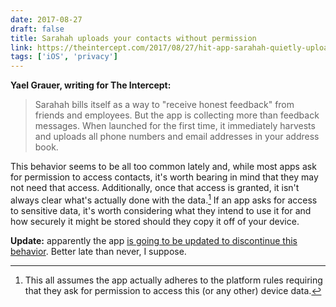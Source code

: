 ```yaml
---
date: 2017-08-27
draft: false
title: Sarahah uploads your contacts without permission
link: https://theintercept.com/2017/08/27/hit-app-sarahah-quietly-uploads-your-address-book/
tags: ['iOS', 'privacy']
---
```


**Yael Grauer, writing for The Intercept:**

> Sarahah bills itself as a way to "receive honest feedback" from friends and employees. But the app is collecting more than feedback messages. When launched for the first time, it immediately harvests and uploads all phone numbers and email addresses in your address book.<!-- excerpt -->

This behavior seems to be all too common lately and, while most apps ask for permission to access contacts, it's worth bearing in mind that they may not need that access. Additionally, once that access is granted, it isn't always clear what's actually done with the data.[^1] If an app asks for access to sensitive data, it's worth considering what they intend to use it for and how securely it might be stored should they copy it off of your device.

**Update:** apparently the app [is going to be updated to discontinue this behavior](https://threatpost.com/anonymous-messaging-app-sarahah-to-halt-collection-of-user-data-with-next-update/127668/). Better late than never, I suppose.

[^1]: This all assumes the app actually adheres to the platform rules requiring that they ask for permission to access this (or any other) device data.
